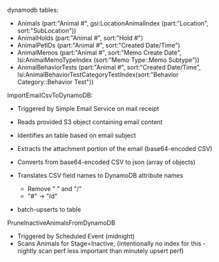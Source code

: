 dynamodb tables:
* Animals (part:"Animal #", gsi:LocationAnimalIndex (part:"Location", sort:"SubLocation"))
* AnimalHolds (part:"Animal #", sort:"Hold #")
* AnimalPetIDs (part:"Animal #", sort:"Created Date/Time")
* AnimalMemos (part:"Animal #", sort:"Memo Create Date", lsi:AnimalMemoTypeIndex (sort:"Memo Type::Memo Subtype"))
* AnimalBehaviorTests (part:"Animal #", sort:"Created Date/Time", lsi:AnimalBehaviorTestCategoryTestIndex(sort:"Behavior Category::Behavior Test"))

ImportEmailCsvToDynamoDB:

* Triggered by Simple Email Service on mail receipt
* Reads provided S3 object containing email content
* Identifies an table based on email subject
* Extracts the attachment portion of the email (base64-encoded CSV)
* Converts from base64-encoded CSV to json (array of objects)
* Translates CSV field names to DynamoDB attribute names
  * Remove " " and "/"
  * "#" -> "Id"
  
* batch-upserts to table

PruneInactiveAnimalsFromDynamoDB

* Triggered by Scheduled Event (midnight)
* Scans Animals for Stage=Inactive, 
(intentionally no index for this - nightly scan perf less important than minutely upsert perf)